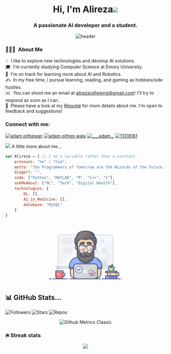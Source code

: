 
<h1 align="center">Hi, I'm Alireza<img width="30px" src="https://raw.githubusercontent.com/iampavangandhi/iampavangandhi/master/gifs/Hi.gif"></h1>
<h3 font-size="20" align="center">A passionate AI developer and a student.</h3>

<div align="center">

![header](https://raw.githubusercontent.com/chiraag-kakar/chiraag-kakar/master/hadder.gif)

</div>

### 👨🏻‍💻 &nbsp;About Me

💡 &nbsp;I like to explore new technologies and develop AI solutions.\
🎓 &nbsp;I'm currently studying Computer Science at Emory University.\
🌱 &nbsp;I'm on track for learning more about AI and Robotics.\
✍️ &nbsp;In my free time, I pursue learning, reading, and gaming as hobbies/side hustles.\
✉️ &nbsp;You can shoot me an email at alirezarafieieng@gmail.com! I'll try to respond as soon as I can.\
📄 &nbsp;Please have a look at my [Résumé](https://drive.google.com/file/d/1h_me8FLUN8yViMxF39La9j_ws9XxIL4S/view?usp=sharing) for more details about me. I'm open to feedback and suggestions!


<h3 align="left">Connect with me:</h3>
<p align="left">
  <a href="https://www.linkedin.com/in/alireza-rafiei-003585165/" target="blank"><img align="center"
      src="https://raw.githubusercontent.com/rahuldkjain/github-profile-readme-generator/master/src/images/icons/Social/linked-in-alt.svg"
      alt="adam pithewan" height="30" width="40" /></a>
  <a href=""https://telegram.me/Alireza_ra9"" target="blank"><img align="center"
      src="https://cdn.discordapp.com/attachments/551257352133672964/883288904638275664/telegram.png"
      alt="adam pithen wala" height="30" width="40" /></a>
  <a href="https://www.instagram.com/alireza_rafiei96/" target="blank"><img align="center"
      src="https://raw.githubusercontent.com/rahuldkjain/github-profile-readme-generator/master/src/images/icons/Social/instagram.svg"
      alt="_._.adam._" height="30" width="40" /></a>
 <a href="https://stackoverflow.com/" target="blank"><img align="center" src="https://raw.githubusercontent.com/rahuldkjain/github-profile-readme-generator/master/src/images/icons/Social/stack-overflow.svg" alt="11318161" height="30" width="40" /></a>
<div align="center">
</div>
</div>
<img src="https://media.giphy.com/media/VgCDAzcKvsR6OM0uWg/giphy.gif" width="50"> 
</div>
A little more about me...


```javascript
var Alireza = { // I am a variable rather than a constant.
    pronouns: "he" | "him",
    motto: "The Programmers of Tomorrow are the Wizards of the Future.",
    blogUrl: "",
    code: ["Python", "MATLAB", "R", "C++", "C"],
    askMeAbout: ["ML", "Tech", "Digital Health"],
    technologies: {
        DL: [],
        AI_in_Medicine: [],
        database: "MySQL"
    }
}
```

<div align="center">
<img align="center" style="width:16rem; height:auto" src="https://raw.githubusercontent.com/Elanza-48/Elanza-48/41a4790484e268102dfdab2b7c59d440d3ffafab/resources/img/geek.gif" />
</div>


## 📊 GitHub Stats...

![Followers](https://img.shields.io/github/followers/AlirezaRafiei9?style=social)
![Stars](https://img.shields.io/github/stars/AlirezaRafiei9?style=social)
![Repos](https://badges.pufler.dev/repos/AlirezaRafiei9)

<div align="center">

![Github Metrics Classic](https://metrics.lecoq.io/AlirezaRafiei9?template=classic)

</div>

</div>

### 🔥 Streak stats

<div align="center">

<img src="http://github-readme-streak-stats.herokuapp.com?user=AlirezaRafiei9&theme=dark" width="700"></img>

</div>
